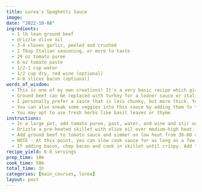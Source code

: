 ```yaml
---
title: Lorea's Spaghetti Sauce
image: 
date: "2022-10-08"
ingredients:
  - 1 lb lean ground beef
  - drizzle olive oil
  - 3-4 cloves garlic, peeled and crushed
  - 1 Tbsp Italian seasoning, or more to taste
  - 29 oz tomato puree
  - 6 oz tomato paste
  - 1/2-1 cup water 
  - 1/2 cup dry, red wine (optional)
  - 4-6 slices bacon (optional)
words_of_wisdom:
  - This is one of my own creations! It's a very basic recipe which gives you a lot of freedom to make changes to the texture or seasoning to your preference. The following are some common adaptations but feel free to get creative and make your own!
  - Ground beef can be replaced with turkey for a leaner sauce or italian beef (casing removed) for a more Italian bolognese version.
  - I personally prefer a sauce that is less chunky, but more thick. You could opt for crushed or diced tomatoes if you prefer a more chunky base, or opt for a tomato sauce if you prefer a thinner base (or add more water/wine). If you use diced tomatoes, I would recommend replacing half the amount listed for the puree with diced and the remainder crushed or sauce.
  - You can also sneak some veggies into this sauce by adding them to the ground beef after browning. Most popular options would be onions, shallots, or green peppers.
  - You may opt to use fresh herbs like basil leaves or thyme.
instructions:
  - In a large pot, add tomato puree, past, water, and wine and stir until combined. Sauce will thicken and condense the longer it is cooked, so add more water or wine as desired to thin to preference. Add Italian seasoning and crushed garlic cloves. Add lid and cook over low heat, stirring occassionally.
  - Drizzle a pre-heated skillet with olive oil over medium-high heat. Add ground beef and cook until browned. Drain. If adding veggies, do so now and cook until softened.
  - Add ground beef to tomato sauce and simmer on low heat from 30-60 minutes.
  - NOTE - At this point, you can slow cook sauce for as long as a few hours prior to serving.
  - If adding bacon, chop bacon and cook in skillet until crispy. Add to sauce just before serving.
recipe_yield: 6-8 servings
prep_time: 10m
cook_time: 50m
total_time: 1h
categories: [main_courses, lorea]
layout: post
---
```

